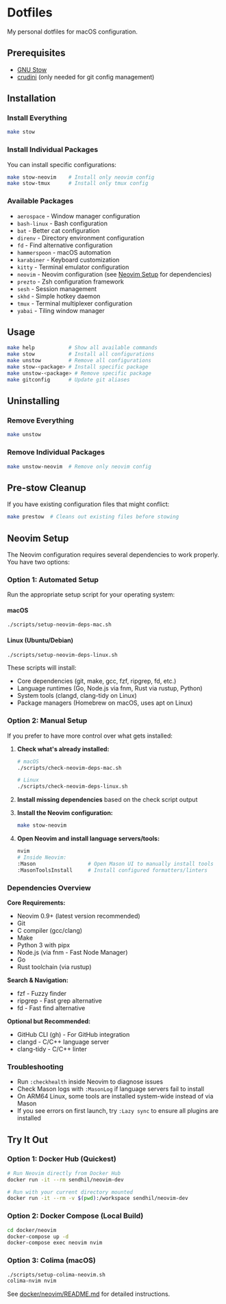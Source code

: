 # Dotfiles

My personal dotfiles for macOS configuration.

## Prerequisites

- [GNU Stow](https://www.gnu.org/software/stow/)
- [crudini](https://github.com/pixelb/crudini) (only needed for git config management)

## Installation

### Install Everything

```bash
make stow
```

### Install Individual Packages

You can install specific configurations:

```bash
make stow-neovim    # Install only neovim config
make stow-tmux      # Install only tmux config
```

### Available Packages

- `aerospace` - Window manager configuration
- `bash-linux` - Bash configuration
- `bat` - Better cat configuration
- `direnv` - Directory environment configuration
- `fd` - Find alternative configuration
- `hammerspoon` - macOS automation
- `karabiner` - Keyboard customization
- `kitty` - Terminal emulator configuration
- `neovim` - Neovim configuration (see [Neovim Setup](#neovim-setup) for dependencies)
- `prezto` - Zsh configuration framework
- `sesh` - Session management
- `skhd` - Simple hotkey daemon
- `tmux` - Terminal multiplexer configuration
- `yabai` - Tiling window manager
## Usage

```bash
make help           # Show all available commands
make stow           # Install all configurations
make unstow         # Remove all configurations
make stow-<package> # Install specific package
make unstow-<package> # Remove specific package
make gitconfig      # Update git aliases
```

## Uninstalling

### Remove Everything

```bash
make unstow
```

### Remove Individual Packages

```bash
make unstow-neovim  # Remove only neovim config
```

## Pre-stow Cleanup

If you have existing configuration files that might conflict:

```bash
make prestow  # Cleans out existing files before stowing
```

## Neovim Setup

The Neovim configuration requires several dependencies to work properly. You have two options:

### Option 1: Automated Setup

Run the appropriate setup script for your operating system:

#### macOS
```bash
./scripts/setup-neovim-deps-mac.sh
```

#### Linux (Ubuntu/Debian)
```bash
./scripts/setup-neovim-deps-linux.sh
```

These scripts will install:
- Core dependencies (git, make, gcc, fzf, ripgrep, fd, etc.)
- Language runtimes (Go, Node.js via fnm, Rust via rustup, Python)
- System tools (clangd, clang-tidy on Linux)
- Package managers (Homebrew on macOS, uses apt on Linux)

### Option 2: Manual Setup

If you prefer to have more control over what gets installed:

1. **Check what's already installed:**
   ```bash
   # macOS
   ./scripts/check-neovim-deps-mac.sh
   
   # Linux
   ./scripts/check-neovim-deps-linux.sh
   ```

2. **Install missing dependencies** based on the check script output

3. **Install the Neovim configuration:**
   ```bash
   make stow-neovim
   ```

4. **Open Neovim and install language servers/tools:**
   ```bash
   nvim
   # Inside Neovim:
   :Mason                 # Open Mason UI to manually install tools
   :MasonToolsInstall     # Install configured formatters/linters
   ```

### Dependencies Overview

**Core Requirements:**
- Neovim 0.9+ (latest version recommended)
- Git
- C compiler (gcc/clang)
- Make
- Python 3 with pipx
- Node.js (via fnm - Fast Node Manager)
- Go
- Rust toolchain (via rustup)

**Search & Navigation:**
- fzf - Fuzzy finder
- ripgrep - Fast grep alternative
- fd - Fast find alternative

**Optional but Recommended:**
- GitHub CLI (gh) - For GitHub integration
- clangd - C/C++ language server
- clang-tidy - C/C++ linter

### Troubleshooting

- Run `:checkhealth` inside Neovim to diagnose issues
- Check Mason logs with `:MasonLog` if language servers fail to install
- On ARM64 Linux, some tools are installed system-wide instead of via Mason
- If you see errors on first launch, try `:Lazy sync` to ensure all plugins are installed

## Try It Out

### Option 1: Docker Hub (Quickest)
```bash
# Run Neovim directly from Docker Hub
docker run -it --rm sendhil/neovim-dev

# Run with your current directory mounted
docker run -it --rm -v $(pwd):/workspace sendhil/neovim-dev
```

### Option 2: Docker Compose (Local Build)
```bash
cd docker/neovim
docker-compose up -d
docker-compose exec neovim nvim
```

### Option 3: Colima (macOS)
```bash
./scripts/setup-colima-neovim.sh
colima-nvim nvim
```

See [docker/neovim/README.md](docker/neovim/README.md) for detailed instructions.

